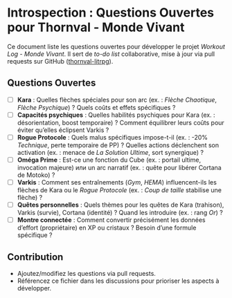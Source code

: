 # Introspection : Questions Ouvertes pour Thornval - Monde Vivant

Ce document liste les questions ouvertes pour développer le projet *Workout Log - Monde Vivant*. Il sert de *to-do list* collaborative, mise à jour via pull requests sur GitHub ([thornval-litrpg](https://github.com/DarkShadowBlood/thornval-litrpg)).

## Questions Ouvertes
- [ ] **Kara** : Quelles flèches spéciales pour son arc (ex. : *Flèche Chaotique*, *Flèche Psychique*) ? Quels coûts et effets spécifiques ?
- [ ] **Capacités psychiques** : Quelles habilités psychiques pour Kara (ex. : désorientation, boost temporaire) ? Comment équilibrer leurs coûts pour éviter qu’elles éclipsent Varkis ?
- [ ] **Rogue Protocole** : Quels malus spécifiques impose-t-il (ex. : -20% *Technique*, perte temporaire de PP) ? Quelles actions déclenchent son activation (ex. : menace de *La Solution Ultime*, sort synergique) ?
- [ ] **Oméga Prime** : Est-ce une fonction du Cube (ex. : portail ultime, invocation majeure) или un arc narratif (ex. : quête pour libérer Cortana de Motoko) ?
- [ ] **Varkis** : Comment ses entraînements (*Gym*, *HEMA*) influencent-ils les flèches de Kara ou le *Rogue Protocole* (ex. : *Coup de taille* stabilise une flèche) ?
- [ ] **Quêtes personnelles** : Quels thèmes pour les quêtes de Kara (trahison), Varkis (survie), Cortana (identité) ? Quand les introduire (ex. : rang *Or*) ?
- [ ] **Montre connectée** : Comment convertir précisément les données d’effort (propriétaire) en XP ou cristaux ? Besoin d’une formule spécifique ?

## Contribution
- Ajoutez/modifiez les questions via pull requests.
- Référencez ce fichier dans les discussions pour prioriser les aspects à développer.